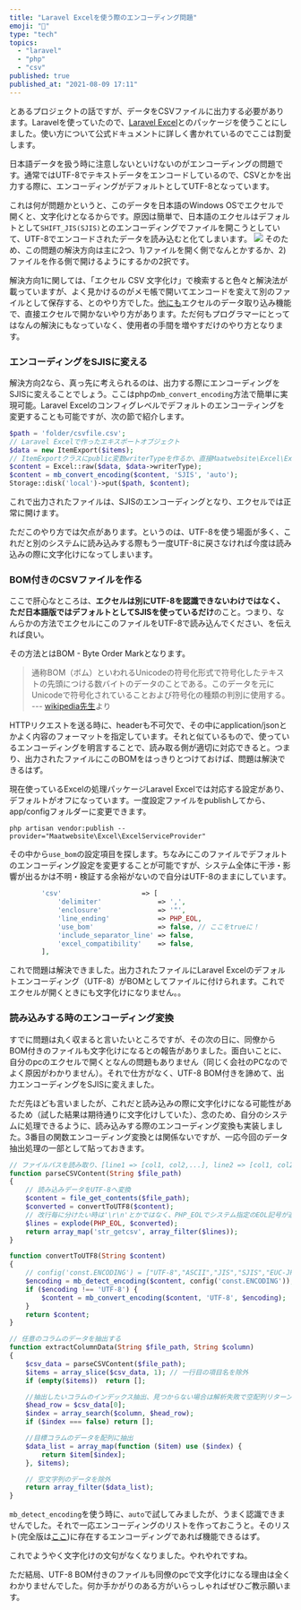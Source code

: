 ```yaml
---
title: "Laravel Excelを使う際のエンコーディング問題"
emoji: "🦔"
type: "tech"
topics:
  - "laravel"
  - "php"
  - "csv"
published: true
published_at: "2021-08-09 17:11"
---
```




とあるプロジェクトの話ですが、データをCSVファイルに出力する必要があります。Laravelを使っていたので、[Laravel Excel](https://laravel-excel.com/)とのパッケージを使うことにしました。使い方について公式ドキュメントに詳しく書かれているのでここは割愛します。

日本語データを扱う時に注意しないといけないのがエンコーディングの問題です。通常ではUTF-8でテキストデータをエンコードしているので、CSVとかを出力する際に、エンコーディングがデフォルトとしてUTF-8となっています。

これは何が問題かというと、このデータを日本語のWindows OSでエクセルで開くと、文字化けとなるからです。原因は簡単で、日本語のエクセルはデフォルトとして`SHIFT_JIS(SJIS)`とのエンコーディングでファイルを開こうとしていて、UTF-8でエンコードされたデータを読み込むと化てしまいます。
![](https://storage.googleapis.com/zenn-user-upload/da23dbbe8ef4ba7cd96ed516.png)
そのため、この問題の解決方向は主に2つ、1)ファイルを開く側でなんとかするか、2)ファイルを作る側で開けるようにするかの2択です。

解決方向1に関しては、「エクセル CSV 文字化け」で検索すると色々と解決法が載っていますが、よく見かけるのがメモ帳で開いてエンコードを変えて別のファイルとして保存する、とのやり方でした。[他にも](https://forest.watch.impress.co.jp/docs/serial/exceltips/1290315.html)エクセルのデータ取り込み機能で、直接エクセルで開かないやり方があります。ただ何もプログラマーにとってはなんの解決にもなっていなく、使用者の手間を増やすだけのやり方となります。

### エンコーディングをSJISに変える

解決方向2なら、真っ先に考えられるのは、出力する際にエンコーディングをSJISに変えることでしょう。ここはphpの`mb_convert_encoding`方法で簡単に実現可能。Laravel Excelのコンフィグレベルでデフォルトのエンコーティングを変更することも可能ですが、次の節で紹介します。

```php
$path = 'folder/csvfile.csv';
// Laravel Excelで作ったエキスポートオブジェクト
$data = new ItemExport($items); 
// ItemExportクラスにpublic変数writerTypeを作るか、直接Maatwebsite\Excel\Excel\CSV定数を使うか、rawメソッドの2番目の引数は必須
$content = Excel::raw($data, $data->writerType); 
$content = mb_convert_encoding($content, 'SJIS', 'auto');
Storage::disk('local')->put($path, $content);
```

これで出力されたファイルは、SJISのエンコーディングとなり、エクセルでは正常に開けます。

ただこのやり方では欠点があります。というのは、UTF-8を使う場面が多く、これだと別のシステムに読み込みする際もう一度UTF-8に戻さなければ今度は読み込みの際に文字化けになってしまいます。

### BOM付きのCSVファイルを作る

ここで肝心なところは、**エクセルは別にUTF-8を認識できないわけではなく、ただ日本語版ではデフォルトとしてSJISを使っているだけ**のこと。つまり、なんらかの方法でエクセルにこのファイルをUTF-8で読み込んでください、を伝えれば良い。

その方法とはBOM - Byte Order Markとなります。

> 通称BOM（ボム）といわれるUnicodeの符号化形式で符号化したテキストの先頭につける数バイトのデータのことである。このデータを元にUnicodeで符号化されていることおよび符号化の種類の判別に使用する。
> --- [wikipedia先生](https://ja.wikipedia.org/wiki/%E3%83%90%E3%82%A4%E3%83%88%E9%A0%86%E3%83%9E%E3%83%BC%E3%82%AF)より

HTTPリクエストを送る時に、headerも不可欠で、その中にapplication/jsonとかよく内容のフォーマットを指定しています。それと似ているもので、使っているエンコーディングを明言することで、読み取る側が適切に対応できると。つまり、出力されたファイルにこのBOMをはっきりとつけておけば、問題は解決できるはず。

現在使っているExcelの処理パッケージLaravel Excelでは対応する設定があり、デフォルトがオフになっています。一度設定ファイルをpublishしてから、app/configフォルダーに変更できます。

```shell
php artisan vendor:publish --provider="Maatwebsite\Excel\ExcelServiceProvider"
```
その中から`use_bom`の設定項目を探します。ちなみにこのファイルでデフォルトのエンコーディング設定を変更することが可能ですが、システム全体に干渉・影響が出るかは不明・検証する余裕がないので自分はUTF-8のままにしています。
```php
        'csv'                    => [
            'delimiter'              => ',',
            'enclosure'              => '"',
            'line_ending'            => PHP_EOL,
            'use_bom'                => false, // ここをtrueに！
            'include_separator_line' => false,
            'excel_compatibility'    => false,
        ],
```
これで問題は解決できました。出力されたファイルにLaravel Excelのデフォルトエンコーディング（UTF-8）がBOMとしてファイルに付けられます。これでエクセルが開くときにも文字化けになりません。。

### 読み込みする時のエンコーディング変換

すでに問題は丸く収まると言いたいところですが、その次の日に、同僚からBOM付きのファイルも文字化けになるとの報告がありました。面白いことに、自分のpcのエクセルで開くとなんの問題もありません（同じく会社のPCなのでよく原因がわかりません）。それで仕方がなく、UTF-8 BOM付きを諦めて、出力エンコーディングをSJISに変えました。

ただ先ほども言いましたが、これだと読み込みの際に文字化けになる可能性があるため（試した結果は期待通りに文字化けしていた）、念のため、自分のシステムに処理できるように、読み込みする際のエンコーディング変換も実装しました。3番目の関数エンコーディング変換とは関係ないですが、一応今回のデータ抽出処理の一部として貼っておきます。

```php
// ファイルパスを読み取り、[line1 => [col1, col2,...], line2 => [col1, col2, ...],]の形でリターン
function parseCSVContent(String $file_path)
{
    // 読み込みデータをUTF-8へ変換
    $content = file_get_contents($file_path);
    $converted = convertToUTF8($content);
    // 改行毎に分けたい時は'\r\n'とかではなく、PHP_EOLでシステム指定のEOL記号が適応
    $lines = explode(PHP_EOL, $converted);
    return array_map('str_getcsv', array_filter($lines));
}

function convertToUTF8(String $content)
{
    // config('const.ENCODING') = ["UTF-8","ASCII","JIS","SJIS","EUC-JP"]
    $encoding = mb_detect_encoding($content, config('const.ENCODING'));
    if ($encoding !== 'UTF-8') {
        $content = mb_convert_encoding($content, 'UTF-8', $encoding);
    }
    return $content;
}

// 任意のコラムのデータを抽出する
function extractColumnData(String $file_path, String $column)
{
    $csv_data = parseCSVContent($file_path);
    $items = array_slice($csv_data, 1); // 一行目の項目名を除外
    if (empty($items))  return [];

    //抽出したいコラムのインデックス抽出、見つからない場合は解析失敗で空配列リターン
    $head_row = $csv_data[0];
    $index = array_search($column, $head_row);
    if ($index === false) return [];

    //目標コラムのデータを配列に抽出
    $data_list = array_map(function ($item) use ($index) {
        return $item[$index];
    }, $items);

    // 空文字列のデータを除外
    return array_filter($data_list);
}
```

`mb_detect_encoding`を使う時に、`auto`で試してみましたが、うまく認識できませんでした。それで一応エンコーディングのリストを作っておこうと。そのリスト(完全版は[ここ](https://www.php.net/manual/en/mbstring.supported-encodings.php))に存在するエンコーディングであれば機能できるはず。

これでようやく文字化けの文句がなくなりました。やれやれですね。

ただ結局、UTF-8 BOM付きのファイルも同僚のpcで文字化けになる理由は全くわかりませんでした。何か手かがりのある方がいらっしゃればぜひご教示願います。
